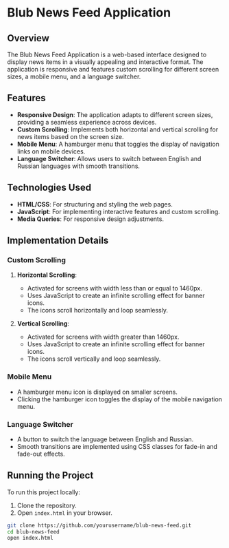 # Blub News Feed Application

## Overview

The Blub News Feed Application is a web-based interface designed to display news items in a visually appealing and interactive format. The application is responsive and features custom scrolling for different screen sizes, a mobile menu, and a language switcher.

## Features

- **Responsive Design**: The application adapts to different screen sizes, providing a seamless experience across devices.
- **Custom Scrolling**: Implements both horizontal and vertical scrolling for news items based on the screen size.
- **Mobile Menu**: A hamburger menu that toggles the display of navigation links on mobile devices.
- **Language Switcher**: Allows users to switch between English and Russian languages with smooth transitions.

## Technologies Used

- **HTML/CSS**: For structuring and styling the web pages.
- **JavaScript**: For implementing interactive features and custom scrolling.
- **Media Queries**: For responsive design adjustments.

## Implementation Details

### Custom Scrolling

1. **Horizontal Scrolling**:
    - Activated for screens with width less than or equal to 1460px.
    - Uses JavaScript to create an infinite scrolling effect for banner icons.
    - The icons scroll horizontally and loop seamlessly.

2. **Vertical Scrolling**:
    - Activated for screens with width greater than 1460px.
    - Uses JavaScript to create an infinite scrolling effect for banner icons.
    - The icons scroll vertically and loop seamlessly.

### Mobile Menu

- A hamburger menu icon is displayed on smaller screens.
- Clicking the hamburger icon toggles the display of the mobile navigation menu.

### Language Switcher

- A button to switch the language between English and Russian.
- Smooth transitions are implemented using CSS classes for fade-in and fade-out effects.

## Running the Project

To run this project locally:

1. Clone the repository.
2. Open `index.html` in your browser.

```bash
git clone https://github.com/yourusername/blub-news-feed.git
cd blub-news-feed
open index.html
